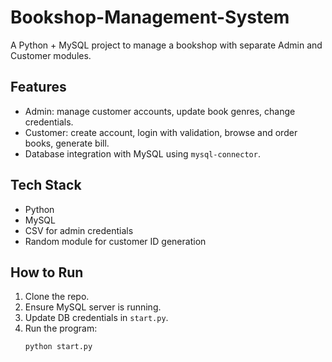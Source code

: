 # Bookshop-Management-System

A Python + MySQL project to manage a bookshop with separate Admin and Customer modules.

## Features
- Admin: manage customer accounts, update book genres, change credentials.
- Customer: create account, login with validation, browse and order books, generate bill.
- Database integration with MySQL using `mysql-connector`.

## Tech Stack
- Python
- MySQL
- CSV for admin credentials
- Random module for customer ID generation

## How to Run
1. Clone the repo.
2. Ensure MySQL server is running.
3. Update DB credentials in `start.py`.
4. Run the program:
   ```bash
   python start.py
